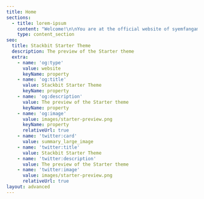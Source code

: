 ```yaml
---
title: Home
sections:
  - title: lorem-ipsum
    content: "Welcome!\n\nYou are at the official website of syemfangamer1 / Simon\n\n> Have a warm welcome!\n\nI am a programmer (if you guys don’t know) and I love to code. Also, I like to play games on Roblox etc.\n\n![](https://c.tenor.com/GfSX-u7VGM4AAAAM/coding.gif)\n\nI currently code and I am making a Roblox game.\n\nIf you don’t know, then Roblox games are made using the programming language\_[LUA](https://www.lua.org/), and I am making what is called a game where you can explore, build, play minigames and more!\n\nI’ll leave the link at the\_**bottom of the page**\_when it’s\_**out**.\n\nI’ve done my job here, so yeah.\n\nI’m gonna leave it here. Socials at the bottom right.\n\n# **PEACE! ✌**\n"
    type: content_section
seo:
  title: Stackbit Starter Theme
  description: The preview of the Starter theme
  extra:
    - name: 'og:type'
      value: website
      keyName: property
    - name: 'og:title'
      value: Stackbit Starter Theme
      keyName: property
    - name: 'og:description'
      value: The preview of the Starter theme
      keyName: property
    - name: 'og:image'
      value: images/starter-preview.png
      keyName: property
      relativeUrl: true
    - name: 'twitter:card'
      value: summary_large_image
    - name: 'twitter:title'
      value: Stackbit Starter Theme
    - name: 'twitter:description'
      value: The preview of the Starter theme
    - name: 'twitter:image'
      value: images/starter-preview.png
      relativeUrl: true
layout: advanced
---
```

